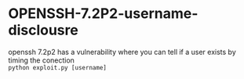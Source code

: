 # OPENSSH-7.2P2-username-disclousre
openssh 7.2p2 has a vulnerability where you can tell if a user exists by timing the conection\
```python exploit.py [username]```
